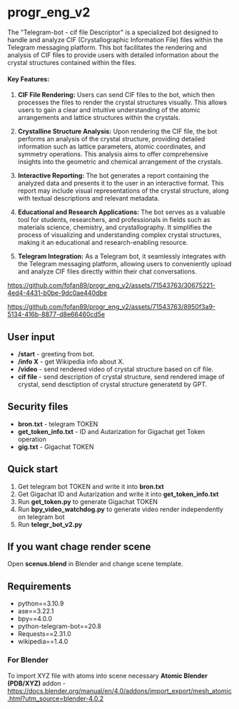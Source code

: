 # progr_eng_v2
The "Telegram-bot - cif file Descriptor" is a specialized bot designed to handle and analyze CIF (Crystallographic Information File) files within the Telegram messaging platform. This bot facilitates the rendering and analysis of CIF files to provide users with detailed information about the crystal structures contained within the files.

#### **Key Features:**

1. **CIF File Rendering:** Users can send CIF files to the bot, which then processes the files to render the crystal structures visually. This allows users to gain a clear and intuitive understanding of the atomic arrangements and lattice structures within the crystals.

2. **Crystalline Structure Analysis:** Upon rendering the CIF file, the bot performs an analysis of the crystal structure, providing detailed information such as lattice parameters, atomic coordinates, and symmetry operations. This analysis aims to offer comprehensive insights into the geometric and chemical arrangement of the crystals.

3. **Interactive Reporting:** The bot generates a report containing the analyzed data and presents it to the user in an interactive format. This report may include visual representations of the crystal structure, along with textual descriptions and relevant metadata.

4. **Educational and Research Applications:** The bot serves as a valuable tool for students, researchers, and professionals in fields such as materials science, chemistry, and crystallography. It simplifies the process of visualizing and understanding complex crystal structures, making it an educational and research-enabling resource.

5. **Telegram Integration:** As a Telegram bot, it seamlessly integrates with the Telegram messaging platform, allowing users to conveniently upload and analyze CIF files directly within their chat conversations.


https://github.com/fofan89/progr_eng_v2/assets/71543763/30675221-4ed4-4431-b0be-9dc0ae440dbe


https://github.com/fofan89/progr_eng_v2/assets/71543763/8950f3a9-5134-416b-8877-d8e66460cd5e

## **User input**

+ **/start** - greeting from bot.
+ **/info X** - get Wikipedia info about X.
+ **/video** - send rendered video of crystal structure based on cif file.
+ **cif file** - send description of crystal structure, send rendered image of crystal, send desctiption of crystal structure generatetd by GPT.

## **Security files**
+ **bron.txt** - telegram TOKEN
+ **get_token_info.txt** - ID and Autarization for Gigachat get Token operation
+ **gig.txt** - Gigachat TOKEN

## **Quick start**
1. Get telegram bot TOKEN and write it into **bron.txt**
2. Get Gigachat ID and Autarization and write it into **get_token_info.txt**
3. Run **get_token.py** to generate Gigachat TOKEN
4. Run **bpy_video_watchdog.py** to generate video render independently on telegram bot
5. Run **telegr_bot_v2.py**

## **If you want chage render scene**
Open **scenus.blend** in Blender and change scene template.

## **Requirements**
+ python==3.10.9
+ ase==3.22.1
+ bpy==4.0.0
+ python-telegram-bot==20.8
+ Requests==2.31.0
+ wikipedia==1.4.0

### For Blender
To import XYZ file with atoms into scene necessary **Atomic Blender (PDB/XYZ)** addon - https://docs.blender.org/manual/en/4.0/addons/import_export/mesh_atomic.html?utm_source=blender-4.0.2




